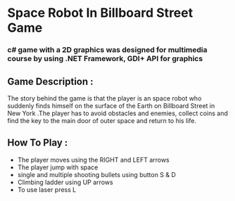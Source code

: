 # Space Robot In Billboard Street Game
### c# game with a 2D graphics was designed for multimedia course by using .NET Framework, GDI+ API for graphics  

## Game Description :
The story behind the game is that the player is an space robot who suddenly finds himself on the surface of the Earth on Billboard Street in New York .The player has to avoid obstacles and enemies, collect coins and find the key to the main door of outer space and return to his life. 
## How To Play :
  * The player moves using the RIGHT and LEFT arrows
  * The player jump with space
  * single and multiple shooting bullets using button S & D
  * Climbing ladder using UP arrows
  * To use laser press L
  
